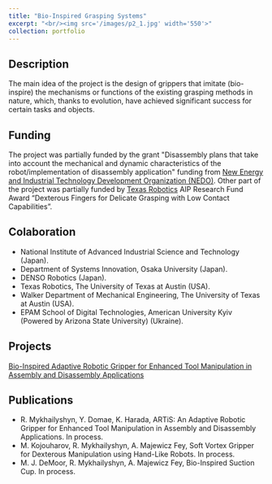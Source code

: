 ```yaml
---
title: "Bio-Inspired Grasping Systems"
excerpt: "<br/><img src='/images/p2_1.jpg' width='550'>"
collection: portfolio
---
```

## Description
The main idea of the project is the design of grippers that imitate (bio-inspire) the mechanisms or functions of the existing grasping methods in nature, which, thanks to evolution, have achieved significant success for certain tasks and objects.

## Funding
The project was partially funded by the grant "Disassembly plans that take into account the mechanical and dynamic characteristics of the robot/implementation of disassembly application" funding from [New Energy and Industrial Technology Development Organization (NEDO)](https://www.nedo.go.jp/english/). Other part of the project was partially funded by [Texas Robotics](https://robotics.utexas.edu/) AIP Research Fund Award “Dexterous Fingers for Delicate Grasping with Low Contact Capabilities”.

## Colaboration
* National Institute of Advanced Industrial Science and Technology (Japan).
* Department of Systems Innovation, Osaka University (Japan).
* DENSO Robotics (Japan).
* Texas Robotics, The University of Texas at Austin (USA).
* Walker Department of Mechanical Engineering, The University of Texas at Austin (USA).
* EPAM School of Digital Technologies, American University Kyiv (Powered by Arizona State University) (Ukraine).

## Projects

<a href="https://romanmykhailyshyn.github.io/artis/" target="_blank" rel="noopener">Bio-Inspired Adaptive Robotic Gripper for Enhanced Tool Manipulation in Assembly and Disassembly Applications</a>

## Publications

* R. Mykhailyshyn, Y. Domae, K. Harada, ARTiS: An Adaptive Robotic Gripper for Enhanced Tool Manipulation in Assembly and Disassembly Applications.  In process.
* M. Kojouharov, R. Mykhailyshyn, A. Majewicz Fey, Soft Vortex Gripper for Dexterous Manipulation using Hand-Like Robots. In process.
* M. J. DeMoor, R. Mykhailyshyn, A. Majewicz Fey, Bio-Inspired Suction Cup. In process.